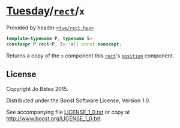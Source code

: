 [Tuesday](../../../README.md)/[`rect`](../../headers/rect.md)/`x`
=================================================================
Provided by header [`<tue/rect.hpp>`](../../headers/rect.md)

```c++
template<typename P, typename S>
constexpr P rect<P, S>::x() const noexcept;
```

Returns a copy of the `x` component this [`rect`](../../headers/rect.md)'s
[`position`](position.md) component.

License
-------
Copyright Jo Bates 2015.

Distributed under the Boost Software License, Version 1.0.

See accompanying file [LICENSE_1_0.txt](../../../LICENSE_1_0.txt) or copy at
http://www.boost.org/LICENSE_1_0.txt.

